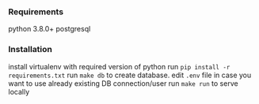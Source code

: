 ### Requirements
python 3.8.0+
postgresql
### Installation
install virtualenv with required version of python
run `pip install -r requirements.txt`
run `make db` to create database. edit `.env` file in case you want to use already existing DB connection/user
run `make run` to serve locally
